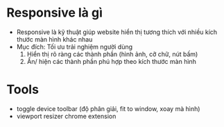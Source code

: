 # Responsive là gì

- Responsive là kỹ thuật giúp website hiển thị tương thích với nhiều kích thước màn hình khác nhau
- Mục đích: Tối ưu trải nghiệm người dùng
  1. Hiển thị rõ ràng các thành phần (hình ảnh, cỡ chữ, nút bấm)
  2. Ẩn/ hiện các thành phần phú hợp theo kích thước màn hình

# Tools

- toggle device toolbar (độ phân giải, fit to window, xoay mà hình)
- viewport resizer chrome extension
